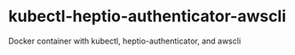 # kubectl-heptio-authenticator-awscli
Docker container with kubectl, heptio-authenticator, and awscli
